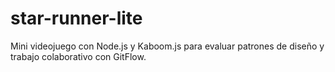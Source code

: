 # star-runner-lite
Mini videojuego con Node.js y Kaboom.js para evaluar patrones de diseño y trabajo colaborativo con GitFlow.